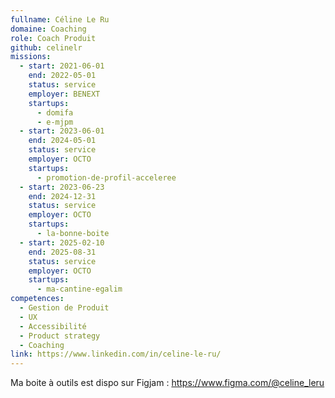 ```yaml
---
fullname: Céline Le Ru
domaine: Coaching
role: Coach Produit
github: celinelr
missions:
  - start: 2021-06-01
    end: 2022-05-01
    status: service
    employer: BENEXT
    startups:
      - domifa
      - e-mjpm
  - start: 2023-06-01
    end: 2024-05-01
    status: service
    employer: OCTO
    startups:
      - promotion-de-profil-acceleree
  - start: 2023-06-23
    end: 2024-12-31
    status: service
    employer: OCTO
    startups:
      - la-bonne-boite
  - start: 2025-02-10
    end: 2025-08-31
    status: service
    employer: OCTO
    startups:
      - ma-cantine-egalim
competences:
  - Gestion de Produit
  - UX
  - Accessibilité
  - Product strategy
  - Coaching
link: https://www.linkedin.com/in/celine-le-ru/
---
```

Ma boite à outils est dispo sur Figjam : https://www.figma.com/@celine_leru